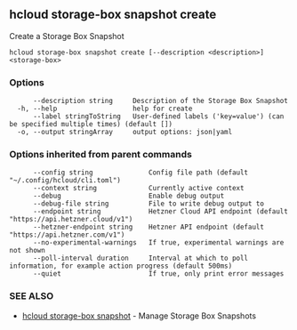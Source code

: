 ## hcloud storage-box snapshot create

Create a Storage Box Snapshot

```
hcloud storage-box snapshot create [--description <description>] <storage-box>
```

### Options

```
      --description string     Description of the Storage Box Snapshot
  -h, --help                   help for create
      --label stringToString   User-defined labels ('key=value') (can be specified multiple times) (default [])
  -o, --output stringArray     output options: json|yaml
```

### Options inherited from parent commands

```
      --config string              Config file path (default "~/.config/hcloud/cli.toml")
      --context string             Currently active context
      --debug                      Enable debug output
      --debug-file string          File to write debug output to
      --endpoint string            Hetzner Cloud API endpoint (default "https://api.hetzner.cloud/v1")
      --hetzner-endpoint string    Hetzner API endpoint (default "https://api.hetzner.com/v1")
      --no-experimental-warnings   If true, experimental warnings are not shown
      --poll-interval duration     Interval at which to poll information, for example action progress (default 500ms)
      --quiet                      If true, only print error messages
```

### SEE ALSO

* [hcloud storage-box snapshot](hcloud_storage-box_snapshot.md)	 - Manage Storage Box Snapshots
